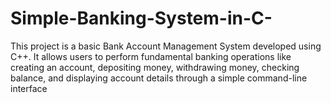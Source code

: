 # Simple-Banking-System-in-C-
This project is a basic Bank Account Management System developed using C++. It allows users to perform fundamental banking operations like creating an account, depositing money, withdrawing money, checking balance, and displaying account details through a simple command-line interface
